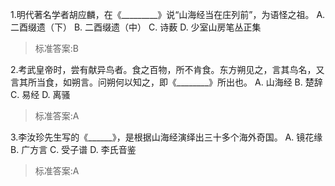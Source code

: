 1.明代著名学者胡应麟，在《_________》说“山海经当在庄列前”，为语怪之祖。
  A. 二酉缀遗（下）  B. 二酉缀遗（中）  C. 诗薮  D. 少室山房笔丛正集
>标准答案:B
 
2.考武皇帝时，尝有献异鸟者。食之百物，所不肯食。东方朔见之，言其鸟名，又言其所当食，如朔言。问朔何以知之，即《________》所出也。
  A. 山海经  B. 楚辞  C. 易经  D. 离骚
>标准答案:A
 
3.李汝珍先生写的《______》，是根据山海经演绎出三十多个海外奇国。
  A. 镜花缘  B. 广方言  C. 受子谱  D. 李氏音鉴
>标准答案:A
 
